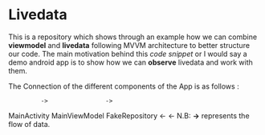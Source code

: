 # Livedata

This is a repository which shows through an example how we can combine **viewmodel** and **livedata** following MVVM architecture to better structure our code.
The main motivation behind this *code snippet* or I would say a demo android app is to show how we can **observe** livedata and work with them.

The Connection of the different components of the App is as follows :

             ->                ->
MainActivity     MainViewModel     FakeRepository
              <-               <-
N.B: **->** represents the flow of data.

